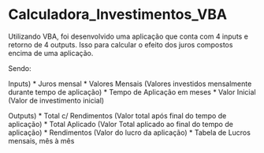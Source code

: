 # Calculadora_Investimentos_VBA
 
 Utilizando VBA, foi desenvolvido uma aplicação que conta com 4 inputs e retorno de 4 outputs. Isso para calcular o efeito dos juros compostos encima de uma aplicação.
 
 Sendo:
 
 Inputs) * Juros mensal
         * Valores Mensais (Valores investidos mensalmente durante tempo de aplicação)
         * Tempo de Aplicação em meses
         * Valor Inicial (Valor de investimento inicial)
         
         
Outputs) * Total c/ Rendimentos (Valor total após final do tempo de aplicação)
         * Total Aplicado (Valor Total aplicado ao final do tempo de aplicação)
         * Rendimentos (Valor do lucro da aplicação)
         * Tabela de Lucros mensais, mês à mês

